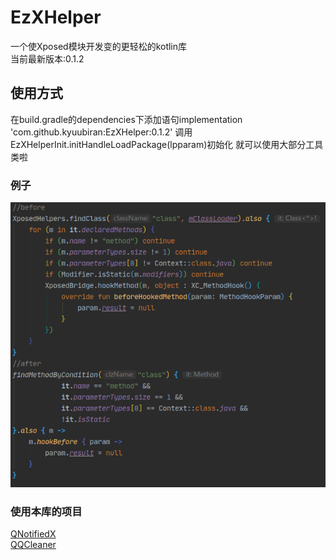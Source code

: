 # EzXHelper
一个使Xposed模块开发变的更轻松的kotlin库    
当前最新版本:0.1.2
## 使用方式
在build.gradle的dependencies下添加语句implementation 'com.github.kyuubiran:EzXHelper:0.1.2'
调用EzXHelperInit.initHandleLoadPackage(lpparam)初始化 就可以使用大部分工具类啦
### 例子
![image](example/example.png)
### 使用本库的项目
[QNotifiedX](https://github.com/QNotifiedX/QNotifiedX)    
[QQCleaner](https://github.com/KyuubiRan/QQCleaner)
